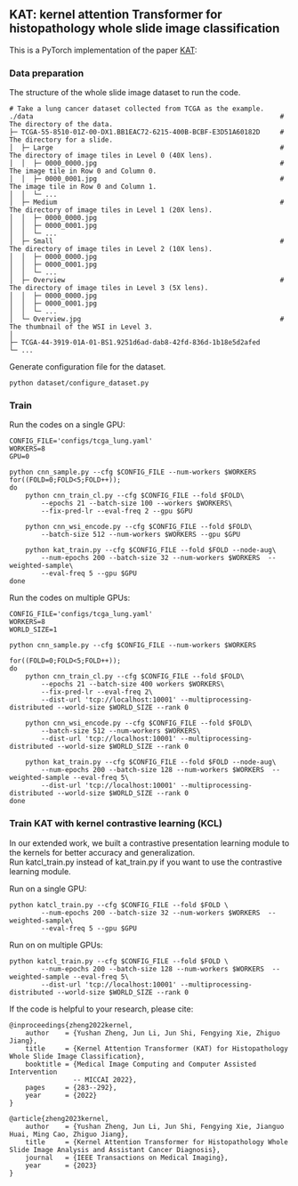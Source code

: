 ## KAT: kernel attention Transformer for histopathology whole slide image classification

This is a PyTorch implementation of the paper [KAT](https://zhengyushan.github.io/pdf/article_zheng_tmi_2023.pdf):

### Data preparation
   
The structure of the whole slide image dataset to run the code.

```
# Take a lung cancer dataset collected from TCGA as the example.
./data                                                              # The directory of the data.
├─ TCGA-55-8510-01Z-00-DX1.BB1EAC72-6215-400B-BCBF-E3D51A60182D     # The directory for a slide.
│  ├─ Large                                                         # The directory of image tiles in Level 0 (40X lens).
│  │  ├─ 0000_0000.jpg                                              # The image tile in Row 0 and Column 0.
│  │  ├─ 0000_0001.jpg                                              # The image tile in Row 0 and Column 1.
│  │  └─ ...
│  ├─ Medium                                                        # The directory of image tiles in Level 1 (20X lens).
│  │  ├─ 0000_0000.jpg
│  │  ├─ 0000_0001.jpg
│  │  └─ ...
│  ├─ Small                                                         # The directory of image tiles in Level 2 (10X lens).
│  │  ├─ 0000_0000.jpg
│  │  ├─ 0000_0001.jpg
│  │  └─ ...
│  ├─ Overview                                                      # The directory of image tiles in Level 3 (5X lens).
│  │  ├─ 0000_0000.jpg
│  │  ├─ 0000_0001.jpg
│  │  └─ ...
│  └─ Overview.jpg                                                  # The thumbnail of the WSI in Level 3.     
│     
├─ TCGA-44-3919-01A-01-BS1.9251d6ad-dab8-42fd-836d-1b18e5d2afed
└─ ...
```
Generate configuration file for the dataset.

```
python dataset/configure_dataset.py
```

### Train
Run the codes on a single GPU:
```
CONFIG_FILE='configs/tcga_lung.yaml'
WORKERS=8
GPU=0

python cnn_sample.py --cfg $CONFIG_FILE --num-workers $WORKERS
for((FOLD=0;FOLD<5;FOLD++)); 
do
    python cnn_train_cl.py --cfg $CONFIG_FILE --fold $FOLD\
        --epochs 21 --batch-size 100 --workers $WORKERS\
        --fix-pred-lr --eval-freq 2 --gpu $GPU

    python cnn_wsi_encode.py --cfg $CONFIG_FILE --fold $FOLD\
        --batch-size 512 --num-workers $WORKERS --gpu $GPU

    python kat_train.py --cfg $CONFIG_FILE --fold $FOLD --node-aug\
        --num-epochs 200 --batch-size 32 --num-workers $WORKERS  --weighted-sample\
        --eval-freq 5 --gpu $GPU
done 

```

Run the codes on multiple GPUs:
```
CONFIG_FILE='configs/tcga_lung.yaml'
WORKERS=8
WORLD_SIZE=1

python cnn_sample.py --cfg $CONFIG_FILE --num-workers $WORKERS

for((FOLD=0;FOLD<5;FOLD++)); 
do
    python cnn_train_cl.py --cfg $CONFIG_FILE --fold $FOLD\
        --epochs 21 --batch-size 400 workers $WORKERS\
        --fix-pred-lr --eval-freq 2\
        --dist-url 'tcp://localhost:10001' --multiprocessing-distributed --world-size $WORLD_SIZE --rank 0

    python cnn_wsi_encode.py --cfg $CONFIG_FILE --fold $FOLD\
        --batch-size 512 --num-workers $WORKERS\
        --dist-url 'tcp://localhost:10001' --multiprocessing-distributed --world-size $WORLD_SIZE --rank 0

    python kat_train.py --cfg $CONFIG_FILE --fold $FOLD --node-aug\
        --num-epochs 200 --batch-size 128 --num-workers $WORKERS  --weighted-sample --eval-freq 5\
        --dist-url 'tcp://localhost:10001' --multiprocessing-distributed --world-size $WORLD_SIZE --rank 0
done

```

### Train KAT with kernel contrastive learning (KCL)
In our extended work, we built a contrastive presentation learning module to the kernels for better accuracy and generalization. \
Run katcl_train.py instead of kat_train.py if you want to use the contrastive learning module.

Run on a single GPU:
```
python katcl_train.py --cfg $CONFIG_FILE --fold $FOLD \
        --num-epochs 200 --batch-size 32 --num-workers $WORKERS  --weighted-sample\
        --eval-freq 5 --gpu $GPU
```

Run on on multiple GPUs:
```
python katcl_train.py --cfg $CONFIG_FILE --fold $FOLD \
        --num-epochs 200 --batch-size 128 --num-workers $WORKERS  --weighted-sample --eval-freq 5\
        --dist-url 'tcp://localhost:10001' --multiprocessing-distributed --world-size $WORLD_SIZE --rank 0
```

If the code is helpful to your research, please cite:
```
@inproceedings{zheng2022kernel,
    author    = {Yushan Zheng, Jun Li, Jun Shi, Fengying Xie, Zhiguo Jiang},
    title     = {Kernel Attention Transformer (KAT) for Histopathology Whole Slide Image Classification},
    booktitle = {Medical Image Computing and Computer Assisted Intervention 
                -- MICCAI 2022},
    pages     = {283--292},
    year      = {2022}
}

@article{zheng2023kernel,
    author    = {Yushan Zheng, Jun Li, Jun Shi, Fengying Xie, Jianguo Huai, Ming Cao, Zhiguo Jiang},
    title     = {Kernel Attention Transformer for Histopathology Whole Slide Image Analysis and Assistant Cancer Diagnosis},
    journal   = {IEEE Transactions on Medical Imaging},
    year      = {2023}
}
```
